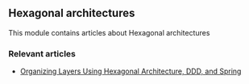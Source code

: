 ## Hexagonal architectures

This module contains articles about Hexagonal architectures

### Relevant articles

- [Organizing Layers Using Hexagonal Architecture, DDD, and Spring](https://www.baeldung.com/hexagonal-architecture-ddd-spring)
